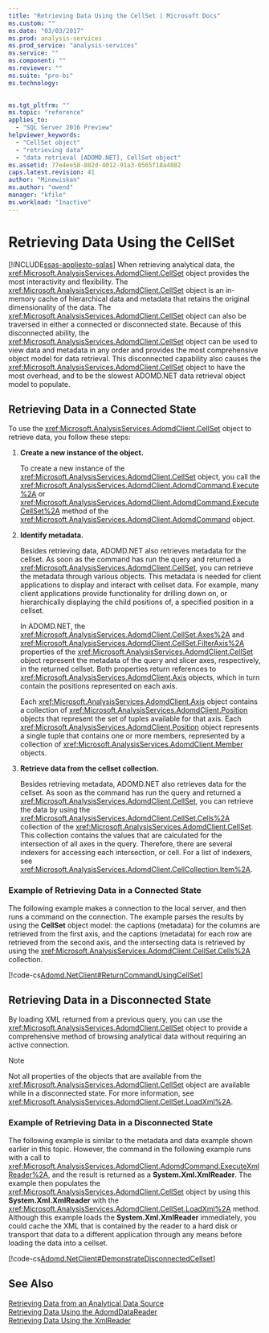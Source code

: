 ```yaml
---
title: "Retrieving Data Using the CellSet | Microsoft Docs"
ms.custom: ""
ms.date: "03/03/2017"
ms.prod: analysis-services
ms.prod_service: "analysis-services"
ms.service: ""
ms.component: ""
ms.reviewer: ""
ms.suite: "pro-bi"
ms.technology: 
  

ms.tgt_pltfrm: ""
ms.topic: "reference"
applies_to: 
  - "SQL Server 2016 Preview"
helpviewer_keywords: 
  - "CellSet object"
  - "retrieving data"
  - "data retrieval [ADOMD.NET], CellSet object"
ms.assetid: 77e4ee58-882d-4012-91a3-0565f18a4882
caps.latest.revision: 41
author: "Minewiskan"
ms.author: "owend"
manager: "kfile"
ms.workload: "Inactive"
---
```

# Retrieving Data Using the CellSet
[!INCLUDE[ssas-appliesto-sqlas](../../includes/ssas-appliesto-sqlas.md)]
  When retrieving analytical data, the <xref:Microsoft.AnalysisServices.AdomdClient.CellSet> object provides the most interactivity and flexibility. The <xref:Microsoft.AnalysisServices.AdomdClient.CellSet> object is an in-memory cache of hierarchical data and metadata that retains the original dimensionality of the data. The <xref:Microsoft.AnalysisServices.AdomdClient.CellSet> object can also be traversed in either a connected or disconnected state. Because of this disconnected ability, the <xref:Microsoft.AnalysisServices.AdomdClient.CellSet> object can be used to view data and metadata in any order and provides the most comprehensive object model for data retrieval. This disconnected capability also causes the <xref:Microsoft.AnalysisServices.AdomdClient.CellSet> object to have the most overhead, and to be the slowest ADOMD.NET data retrieval object model to populate.  
  
## Retrieving Data in a Connected State  
 To use the <xref:Microsoft.AnalysisServices.AdomdClient.CellSet> object to retrieve data, you follow these steps:  
  
1.  **Create a new instance of the object.**  
  
     To create a new instance of the <xref:Microsoft.AnalysisServices.AdomdClient.CellSet> object, you call the <xref:Microsoft.AnalysisServices.AdomdClient.AdomdCommand.Execute%2A> or <xref:Microsoft.AnalysisServices.AdomdClient.AdomdCommand.ExecuteCellSet%2A> method of the <xref:Microsoft.AnalysisServices.AdomdClient.AdomdCommand> object.  
  
2.  **Identify metadata.**  
  
     Besides retrieving data, ADOMD.NET also retrieves metadata for the cellset. As soon as the command has run the query and returned a <xref:Microsoft.AnalysisServices.AdomdClient.CellSet>, you can retrieve the metadata through various objects. This metadata is needed for client applications to display and interact with cellset data. For example, many client applications provide functionality for drilling down on, or hierarchically displaying the child positions of, a specified position in a cellset.  
  
     In ADOMD.NET, the <xref:Microsoft.AnalysisServices.AdomdClient.CellSet.Axes%2A> and <xref:Microsoft.AnalysisServices.AdomdClient.CellSet.FilterAxis%2A> properties of the <xref:Microsoft.AnalysisServices.AdomdClient.CellSet> object represent the metadata of the query and slicer axes, respectively, in the returned cellset. Both properties return references to <xref:Microsoft.AnalysisServices.AdomdClient.Axis> objects, which in turn contain the positions represented on each axis.  
  
     Each <xref:Microsoft.AnalysisServices.AdomdClient.Axis> object contains a collection of <xref:Microsoft.AnalysisServices.AdomdClient.Position> objects that represent the set of tuples available for that axis. Each <xref:Microsoft.AnalysisServices.AdomdClient.Position> object represents a single tuple that contains one or more members, represented by a collection of <xref:Microsoft.AnalysisServices.AdomdClient.Member> objects.  
  
3.  **Retrieve data from the cellset collection.**  
  
     Besides retrieving metadata, ADOMD.NET also retrieves data for the cellset. As soon as the command has run the query and returned a <xref:Microsoft.AnalysisServices.AdomdClient.CellSet>, you can retrieve the data by using the <xref:Microsoft.AnalysisServices.AdomdClient.CellSet.Cells%2A> collection of the <xref:Microsoft.AnalysisServices.AdomdClient.CellSet>. This collection contains the values that are calculated for the intersection of all axes in the query. Therefore, there are several indexers for accessing each intersection, or cell. For a list of indexers, see <xref:Microsoft.AnalysisServices.AdomdClient.CellCollection.Item%2A>.  
  
### Example of Retrieving Data in a Connected State  
 The following example makes a connection to the local server, and then runs a command on the connection. The example parses the results by using the **CellSet** object model: the captions (metadata) for the columns are retrieved from the first axis, and the captions (metadata) for each row are retrieved from the second axis, and the intersecting data is retrieved by using the <xref:Microsoft.AnalysisServices.AdomdClient.CellSet.Cells%2A> collection.  
  
 [!code-cs[Adomd.NetClient#ReturnCommandUsingCellSet](../../analysis-services/multidimensional-models-adomd-net-client/codesnippet/csharp/retrieving-data-using-th_0_1.cs)]  
  
## Retrieving Data in a Disconnected State  
 By loading XML returned from a previous query, you can use the <xref:Microsoft.AnalysisServices.AdomdClient.CellSet> object to provide a comprehensive method of browsing analytical data without requiring an active connection.  
  
> [!NOTE]  
>  Not all properties of the objects that are available from the <xref:Microsoft.AnalysisServices.AdomdClient.CellSet> object are available while in a disconnected state. For more information, see <xref:Microsoft.AnalysisServices.AdomdClient.CellSet.LoadXml%2A>.  
  
### Example of Retrieving Data in a Disconnected State  
 The following example is similar to the metadata and data example shown earlier in this topic. However, the command in the following example runs with a call to <xref:Microsoft.AnalysisServices.AdomdClient.AdomdCommand.ExecuteXmlReader%2A>, and the result is returned as a **System.Xml.XmlReader**. The example then populates the <xref:Microsoft.AnalysisServices.AdomdClient.CellSet> object by using this **System.Xml.XmlReader** with the <xref:Microsoft.AnalysisServices.AdomdClient.CellSet.LoadXml%2A> method. Although this example loads the **System.Xml.XmlReader** immediately, you could cache the XML that is contained by the reader to a hard disk or transport that data to a different application through any means before loading the data into a cellset.  
  
 [!code-cs[Adomd.NetClient#DemonstrateDisconnectedCellset](../../analysis-services/multidimensional-models-adomd-net-client/codesnippet/csharp/retrieving-data-using-th_0_2.cs)]  
  
## See Also  
 [Retrieving Data from an Analytical Data Source](../../analysis-services/multidimensional-models-adomd-net-client/retrieving-data-from-an-analytical-data-source.md)   
 [Retrieving Data Using the AdomdDataReader](../../analysis-services/multidimensional-models-adomd-net-client/retrieving-data-using-the-adomddatareader.md)   
 [Retrieving Data Using the XmlReader](../../analysis-services/multidimensional-models-adomd-net-client/retrieving-data-using-the-xmlreader.md)  
  
  
